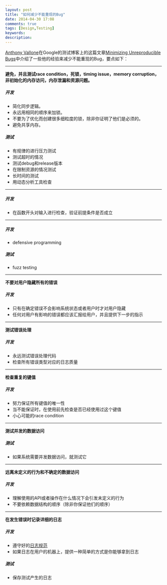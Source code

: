 ```yaml
---
layout: post
title: "如何减少不能重现的Bug"
date: 2014-04-30 17:08
comments: true
tags: [Design,Testing]
keywords: 
description: 
---
```

[Anthony Vallone](http://www.anthonysapps.com/anthony)在Google的测试博客上的这篇文章[Minimizing Unreproducible Bugs](http://googletesting.blogspot.ca/2014/02/minimizing-unreproducible-bugs.html)中介绍了一些他的经验来减少不能重现的Bug，要点如下：

---
**避免，并且测试race condition，死锁，timing issue，memory corruption，非初始化的内存访问，内存泄漏和资源问题。**

##### 开发

- 简化同步逻辑。  
- 永远用相同的顺序来加锁。  
- 不要为了优化而创建很多细粒度的锁，除非你证明了他们是必须的。  
- 避免共享内存。  

##### 测试
- 有规律的进行压力测试  
- 测试超时的情况  
- 测试debug和release版本  
- 在限制资源的情况测试  
- 长时间的测试  
- 用动态分析工具检查  

---
##### 开发
- 在函数开头对输入进行检查，验证前提条件是否成立  

---
##### 开发
- defensive programming  
##### 测试
- fuzz testing  

---
**不要对用户隐藏所有的错误** 
##### 开发
- 只有在确定错误不会影响系统状态或者用户时才对用户隐藏  
- 任何对用户有影响的错误都应该汇报给用户，并且提供下一步的指示  

---
**测试错误处理**
##### 开发
- 永远测试错误处理代码  
- 检查所有错误类型对应的日志质量  

---
**检查重复的键值**
##### 开发
- 努力保证所有键值的唯一性  
- 当不能保证时，在使用前先检查是否已经使用过这个键值  
- 小心可能的race condition  

---
**测试并发的数据访问**
##### 测试
- 如果系统需要并发数据访问，就测试它  

---
**远离未定义的行为和不确定的数据访问**
##### 开发
- 理解使用的API或者操作在什么情况下会引发未定义的行为  
- 不要依赖数据结构的顺序（除非你保证他们的顺序）  

---

**在发生错误时记录详细的日志**
##### 开发
- 遵守好的[日志规范](http://googletesting.blogspot.com/2013/06/optimal-logging.html)  
- 如果日志在用户的机器上，提供一种简单的方式是你能够拿到日志  

##### 测试
- 保存测试产生的日志  